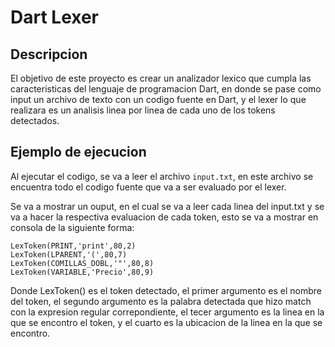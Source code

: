 # Dart Lexer

## Descripcion
El objetivo de este proyecto es crear un analizador lexico que cumpla las caracteristicas del lenguaje de programacion Dart, en donde se pase como input un archivo de texto con un codigo fuente en Dart, y el lexer lo que realizara es un analisis linea por linea de cada uno de los tokens detectados.

## Ejemplo de ejecucion

Al ejecutar el codigo, se va a leer el archivo `input.txt`, en este archivo se encuentra todo el codigo fuente que va a ser evaluado por el lexer.

Se va a mostrar un ouput, en el cual se va a leer cada linea del input.txt y se va a hacer la respectiva evaluacion de cada token, esto se va a mostrar en consola de la siguiente forma:

```
LexToken(PRINT,'print',80,2)
LexToken(LPARENT,'(',80,7)
LexToken(COMILLAS_DOBL,'"',80,8)
LexToken(VARIABLE,'Precio',80,9)

```
Donde LexToken() es el token detectado, el primer argumento es el nombre del token, el segundo argumento es la palabra detectada que hizo match con la expresion regular correpondiente, el tecer argumento es la linea en la que se encontro el token, y el cuarto es la ubicacion de la linea en la que se encontro.
